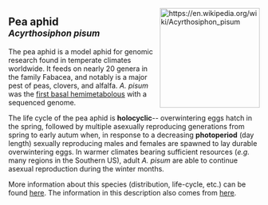<img 
title="https://en.wikipedia.org/wiki/Acyrthosiphon_pisum"
src="https://upload.wikimedia.org/wikipedia/commons/2/20/Acyrthosiphon_pisum_%28pea_aphid%29-PLoS.jpg" 
height="200"
class="center"
align="right">

## Pea aphid <br><sup>*Acyrthosiphon pisum*</sup>

The pea aphid is a model aphid for genomic research found in temperate climates worldwide. It feeds on nearly 20 genera in the family Fabacea, and notably is a major pest of peas, clovers, and alfalfa. _A. pisum_ was the [first basal hemimetabolous](https://www.uniprot.org/proteomes/UP000007819) with a sequenced genome.

The life cycle of the pea aphid is **holocyclic**-- overwintering eggs hatch in the spring, followed by multiple asexually reproducing generations from spring to early autum when, in response to a decreasing **photoperiod** (day length) sexually reproducing males and females are spawned to lay durable overwintering eggs. In warmer climates bearing sufficient resources (_e.g._ many regions in the Southern US), adult _A. pisum_ are able to continue asexual reproduction during the winter months.

More information about this species (distribution, life-cycle, etc.) can be found [here](https://www.geochembio.com/metapathogen/aphid/#:~:text=In%20the%20holocyclic%20life%20cycle,which%20are%20very%20cold%20hardy.). The information in this description also comes from [here](https://influentialpoints.com/Gallery/Acyrthosiphon_pisum_Pea_aphid.htm).

<!--stackedit_data:
eyJoaXN0b3J5IjpbLTE5ODg2MDgxNDIsNTExMzcwOTU4LDE1OT
k0NDE5NDksMTUwMDI2MTMzMywtMzIwOTI1NTRdfQ==
-->